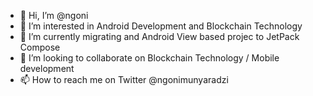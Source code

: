 - 👋 Hi, I’m @ngoni
- 👀 I’m interested in Android Development and Blockchain Technology 
- 🌱 I’m currently migrating and Android View based projec to JetPack Compose
- 💞️ I’m looking to collaborate on Blockchain Technology / Mobile development
- 📫 How to reach me on Twitter @ngonimunyaradzi

<!---
ngoni/ngoni is a ✨ special ✨ repository because its `README.md` (this file) appears on your GitHub profile.
You can click the Preview link to take a look at your changes.
--->
